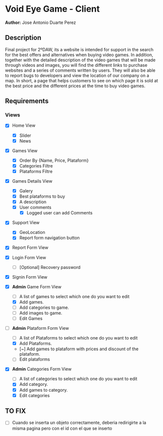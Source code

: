 # Void Eye Game - Client
**Author:** Jose Antonio Duarte Perez

## Description
Final project for 2ºDAW, its a website is intended for support in the search for the best offers and alternatives when buying video games. In addition, together with the detailed description of the video games that will be made through videos and images, you will find the different links to purchase websites and a series of comments written by users. They will also be able to report bugs to developers and view the location of our company on a map. In short, a page that helps customers to see on which page it is sold at the best price and the different prices at the time to buy video games.

## Requirements
### Views
- [X] Home View
    - [X] Slider
    - [X] News
- [X] Games View
    - [X] Order By {Name, Price, Plataform}
    - [X] Categories Filtre
    - [X] Plataforms Filtre
- [X] Games Details View
    - [X] Galery
    - [X] Best plataforms to buy
    - [X] A description
    - [X] User comments
        - [X] Logged user can add Comments
- [X] Support View
    - [X] GeoLocation
    - [X] Report form navigation button
- [X] Report Form View
- [X] Login Form View
    - [ ] [Optional] Recovery password
- [X] Signin Form View

- [X] **Admin** Game Form View
    - [ ] A list of games to select which one do you want to edit
    - [X] Add games.
    - [ ] Add categories to game.
    - [ ] Add images to game.
    - [ ] Edit Games
- [ ] **Admin** Plataform Form View
    - [ ] A list of Plataforms to select which one do you want to edit
    - [X] Add Plataforms.
    - [~] Add games to plataform with prices and discount of the plataform.
    - [ ] Edit plataforms
- [X] **Admin** Categories Form View
    - [ ] A list of categories to select which one do you want to edit
    - [X] Add category.
    - [X] Add games to category.
    - [X] Edit categories

## TO FIX
- [ ] Cuando se inserta un objeto correctamente, deberia redirigirte a la misma pagina pero con el id con el que se inserto
